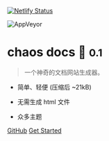 [![Netlify Status](https://api.netlify.com/api/v1/badges/9f5ab6cf-e7e1-4150-997a-7f16aa5b8733/deploy-status)](https://app.netlify.com/sites/chaos-docs/deploys)

![AppVeyor](https://img.shields.io/appveyor/build/wanghaocun/docsify?logo=%3Asmile%3A&style=for-the-badge)

# chaos docs  🤖 ​<small>0.1</small>

> 一个神奇的文档网站生成器。

- 简单、轻便 (压缩后 ~21kB)  

- 无需生成 html 文件 
- 众多主题

[GitHub](https://github.com/docsifyjs/docsify/) 
[Get Started](#docsify)